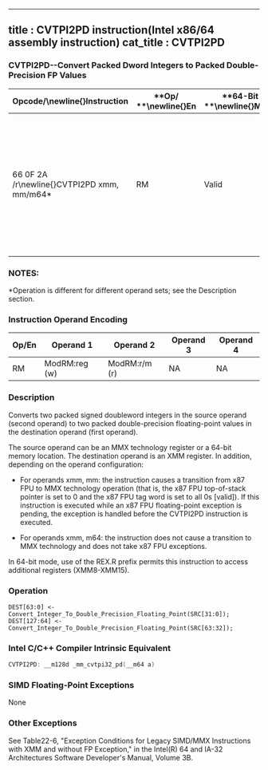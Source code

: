 ----------------------------
title : CVTPI2PD instruction(Intel x86/64 assembly instruction)
cat_title : CVTPI2PD
----------------------------
### CVTPI2PD--Convert Packed Dword Integers to Packed Double-Precision FP Values


|**Opcode/**\newline{}**Instruction**|**Op/ **\newline{}**En**|**64-Bit **\newline{}**Mode**|**Compat/**\newline{}**Leg Mode**|**Description**|
|------------------------------------|------------------------|-----------------------------|---------------------------------|---------------|
|66 0F 2A /r\newline{}CVTPI2PD xmm, mm/m64*|RM|Valid|Valid|Convert two packed signed doubleword integers from mm/mem64 to two packed double-precision floating-point values in xmm.|
### NOTES:


*Operation is different for different operand sets; see the Description section.

### Instruction Operand Encoding


|Op/En|Operand 1|Operand 2|Operand 3|Operand 4|
|-----|---------|---------|---------|---------|
|RM|ModRM:reg (w)|ModRM:r/m (r)|NA|NA|
### Description


Converts two packed signed doubleword integers in the source operand (second operand) to two packed double-precision floating-point values in the destination operand (first operand). 

The source operand can be an MMX technology register or a 64-bit memory location. The destination operand is an XMM register. In addition, depending on the operand configuration:

*  For operands xmm, mm: the instruction causes a transition from x87 FPU to MMX technology operation (that is, the x87 FPU top-of-stack pointer is set to 0 and the x87 FPU tag word is set to all 0s [valid]). If this instruction is executed while an x87 FPU floating-point exception is pending, the exception is handled before the CVTPI2PD instruction is executed.

*  For operands xmm, m64: the instruction does not cause a transition to MMX technology and does not take x87 FPU exceptions.

In 64-bit mode, use of the REX.R prefix permits this instruction to access additional registers (XMM8-XMM15).


### Operation

```info-verb
DEST[63:0] <- Convert_Integer_To_Double_Precision_Floating_Point(SRC[31:0]);
DEST[127:64] <- Convert_Integer_To_Double_Precision_Floating_Point(SRC[63:32]);
```

### Intel C/C++ Compiler Intrinsic Equivalent

```cpp
CVTPI2PD: __m128d _mm_cvtpi32_pd(__m64 a)
```
### SIMD Floating-Point Exceptions


None

### Other Exceptions


See Table22-6, "Exception Conditions for Legacy SIMD/MMX Instructions with XMM and without FP Exception," in the Intel(R) 64 and IA-32 Architectures Software Developer's Manual, Volume 3B.

